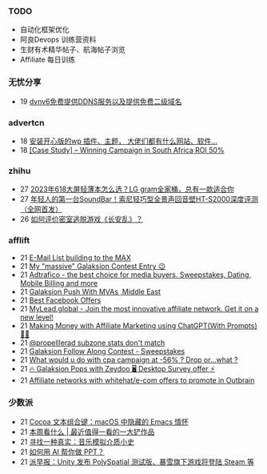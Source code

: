 ### TODO
-  自动化框架优化
-  阿良Devops 训练营资料
-  生财有术精华帖子、航海帖子浏览
-  Affiliate 每日训练

### 无忧分享
<!-- ruyo:START -->
-  19 [dynv6免费提供DDNS服务以及提供免费二级域名](https://51.ruyo.net/18430.html)<!-- ruyo:END -->

### advertcn
<!-- advertcn:START -->
-  18 [安装开心版的wp 插件、主题， 大佬们都有什么网站、软件...](https://www.advertcn.com/forum.php?mod=viewthread&tid=111253)
-  18 [[Case Study] – Winning Campaign in South Africa ROI 50%](https://www.advertcn.com/forum.php?mod=viewthread&tid=111251)<!-- advertcn:END -->

### zhihu
<!-- zhihu:START -->
-  27 [2023年618大屏轻薄本怎么选？LG gram全家桶，总有一款适合你](http://zhuanlan.zhihu.com/p/632641888?utm_campaign=rss&utm_medium=rss&utm_source=rss&utm_content=title)
-  27 [年轻人的第一台SoundBar！索尼轻巧型全景声回音壁HT-S2000深度评测（全网首发）](http://zhuanlan.zhihu.com/p/630990296?utm_campaign=rss&utm_medium=rss&utm_source=rss&utm_content=title)
-  26 [如何评价密室逃脱游戏《长安乱》？](http://www.zhihu.com/question/563950552/answer/3045961312?utm_campaign=rss&utm_medium=rss&utm_source=rss&utm_content=title)<!-- zhihu:END -->

### afflift
<!-- afflift:START -->
-  21 [E-Mail List building to the MAX](https://afflift.com/f/threads/e-mail-list-building-to-the-max.11019/)
-  21 [My &quot;massive&quot; Galaksion Contest Entry 😉](https://afflift.com/f/threads/my-massive-galaksion-contest-entry-%F0%9F%98%89.11287/)
-  21 [Adtrafico - the best choice for media buyers. Sweepstakes, Dating, Mobile Billing and more](https://afflift.com/f/threads/adtrafico-the-best-choice-for-media-buyers-sweepstakes-dating-mobile-billing-and-more.4312/)
-  21 [Galaksion Push With MVAs ,Middle East](https://afflift.com/f/threads/galaksion-push-with-mvas-middle-east.11299/)
-  21 [Best Facebook Offers](https://afflift.com/f/threads/best-facebook-offers.11304/)
-  21 [MyLead.global - Join the most innovative affiliate network. Get it on a new level!](https://afflift.com/f/threads/mylead-global-join-the-most-innovative-affiliate-network-get-it-on-a-new-level.2151/)
-  21 [Making Money with Affiliate Marketing using ChatGPT&lpar;With Prompts&rpar; 🚀💲](https://afflift.com/f/threads/making-money-with-affiliate-marketing-using-chatgpt-with-prompts-%F0%9F%9A%80%F0%9F%92%B2.11327/)
-  21 [@propelllerad subzone stats don&#39;t match](https://afflift.com/f/threads/propelllerad-subzone-stats-dont-match.11325/)
-  21 [Galaksion Follow Along Contest - Sweepstakes](https://afflift.com/f/threads/galaksion-follow-along-contest-sweepstakes.11314/)
-  21 [What would u do with cpa campaign at -56% ? Drop or...what ?](https://afflift.com/f/threads/what-would-u-do-with-cpa-campaign-at-56-drop-or-what.11310/)
-  21 [🔥 Galaksion Pops with Zeydoo 🖥️ Desktop Survey offer ⚡](https://afflift.com/f/threads/%F0%9F%94%A5-galaksion-pops-with-zeydoo-%F0%9F%96%A5%EF%B8%8F-desktop-survey-offer-%E2%9A%A1.11285/)
-  21 [Affiliate networks with whitehat/e-com offers to promote in Outbrain](https://afflift.com/f/threads/affiliate-networks-with-whitehat-e-com-offers-to-promote-in-outbrain.11293/)<!-- afflift:END -->

### 少数派
<!-- sspai:START -->
-  21 [Cocoa 文本组合键：macOS 中隐藏的 Emacs 情怀](https://sspai.com/prime/story/cocoa-text-keybindings)
-  21 [本周看什么 | 最近值得一看的一大铲作品](https://sspai.com/post/81361)
-  21 [寻找一种真实：音乐模拟介质小史](https://sspai.com/post/81162)
-  21 [如何用 AI 帮你做 PPT？](https://sspai.com/post/81124)
-  21 [派早报：Unity 发布 PolySpatial 测试版、暴雪旗下游戏将登陆 Steam 等](https://sspai.com/post/81340)<!-- sspai:END -->
